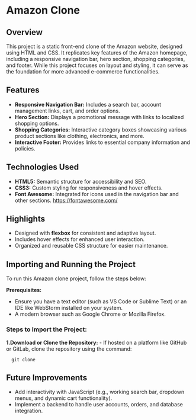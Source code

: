 # Amazon Clone
## Overview
This project is a static front-end clone of the Amazon website, designed using HTML and CSS. It replicates key features of the Amazon homepage, including a responsive navigation bar, hero section, shopping categories, and footer. While this project focuses on layout and styling, it can serve as the foundation for more advanced e-commerce functionalities.
## Features
 - **Responsive Navigation Bar:** Includes a search bar, account management links, cart, and order options.
 - **Hero Section:** Displays a promotional message with links to localized shopping options.
 - **Shopping Categories:** Interactive category boxes showcasing various product sections like clothing, electronics, and more.
 - **Interactive Footer:** Provides links to essential company information and policies.
## Technologies Used
 - **HTML5:** Semantic structure for accessibility and SEO.
 - **CSS3:** Custom styling for responsiveness and hover effects.
 - **Font Awesome:** Integrated for icons used in the navigation bar and other sections.
                     https://fontawesome.com/
## Highlights
 - Designed with **flexbox** for consistent and adaptive layout.
 - Includes hover effects for enhanced user interaction.
 - Organized and reusable CSS structure for easier maintenance.

## Importing and Running the Project
   To run this Amazon clone project, follow the steps below:

 **Prerequisites:**
  - Ensure you have a text editor (such as VS Code or Sublime Text) or an IDE like WebStorm installed on your system.
  - A modern browser such as Google Chrome or Mozilla Firefox.
### Steps to Import the Project:
   **1.Download or Clone the Repository:**
    - If hosted on a platform like GitHub or GitLab, clone the repository using the command:
    
      git clone

## Future Improvements
 - Add interactivity with JavaScript (e.g., working search bar, dropdown menus, and dynamic cart functionality).
 - Implement a backend to handle user accounts, orders, and database integration.

   
